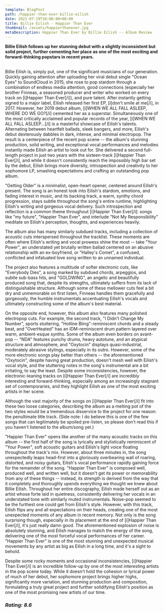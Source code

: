 ```yaml
---
template: BlogPost
path: /happier-than-ever-billie-eilish
date: 2021-07-29T20:00:00+00:00
title: Billie Eilish - Happier Than Ever
thumbnail: /assets/happierthanever.jpg
metaDescription: Happier Than Ever by Billie Eilish -- Album Review
---
```


<b>Billie Eilish follows up her stunning debut with a slightly inconsistent but solid project, further cementing her place as one of the most exciting and forward-thinking popstars in recent years. </b>
<br/><br/>

Billie Eilish is, simply put, one of the significant musicians of our generation. Quickly gaining attention after uploading her viral debut single "Ocean Eyes" to SoundCloud in 2015, she rose to pop stardom through a combination of endless media attention, good connections (especially her brother Finneas, a seasoned producer and writer who worked on every track on [i]Happier Than Ever[/i]), and pure talent. After instantly getting signed to a major label, Eilish released her first EP, [i]don't smile at me[/i], in 2017. However, her 2019 debut album, [i]WHEN WE ALL FALL ASLEEP, WHERE DO WE GO?[/i] cemented her as a superstar. Simultaneously one of the most critically acclaimed and popular records of the year, [i]WHEN WE ALL FALL ASLEEP...[/i] is a masterful showcase of Eilish's talents. Alternating between heartfelt ballads, sleek bangers, and more, Eilish's debut dexterously dabbles in dark, intense, and minimal electropop. The result is a centerpiece of the recent pop scene -- the album's stunning production, solid writing, and exceptional vocal performances and melodies instantly made Eilish an artist to look out for. She delivered a second full-length project in just two years with the sixteen-track [i]Happier Than Ever[/i], and while it doesn't consistently reach the impossibly high bar set by the debut, Eilish brings more diversity, introspection and creativity to her sophomore LP, smashing expectations and crafting an outstanding pop album.

"Getting Older" is a minimalist, open-heart opener, centered around Eilish's present. The song is an honest look into Eilish's stardom, emotions, and fading interest in music, and its backing track, a warm, synthy chord progression, stays subtle throughout the song's entire runtime, highlighting Eilish's writing and gorgeous vocal delivery. Such introspection and reflection is a common theme throughout [i]Happier Than Ever[/i]: songs like "my future", "Happier Than Ever", and interlude "Not My Responsibility" meditate on Eilish's perception, thoughts, and experiences heavily.

The album also has many similarly subdued tracks, including a collection of acoustic cuts interspersed throughout the tracklist. These moments are often where Eilish's writing and vocal prowess shine the most -- take "Your Power", an understated yet brutally written ballad centered on an abusive relationship with an ex-boyfriend, or "Halley's Comet", a confused, conflicted and infatuated love song written to an unnamed individual.

 The project also features a multitude of softer electronic cuts, like "Everybody Dies", a song marked by subdued chords, arpeggios, and subtle sub-bass hits, and "GOLDWING", an angelic and beautifully produced song that, despite its strengths, ultimately suffers from its lack of distinguishable structure. Although some of these mellower cuts feel a bit dry and unmemorable on first listen, Finneas handles them gracefully and gorgeously, the humble instrumentals accentuating Eilish's vocals and ultimately constructing some of the album's best material.

On the opposite end, however, this album also features many polished electropop cuts. For example, the second track, "I Didn't Change My Number", sports stuttering, "Hotline Bling"-reminiscent chords and a steady beat, and "OverHeated" has an IDM-reminiscent drum pattern layered over warm, ambient-esque synths. Some of the album even borders on avant-pop -- "NDA" features punchy drums, heavy autotune, and an atypical structure and atmosphere, and "Oxytocin" displays quasi-industrial, moderately abrasive stylings, especially in its outro. However, some of the more electronic songs play better than others -- the aforementioned "Oxytocin", despite having great production, doesn't mesh well with Eilish's vocal style, and the stuttering notes in the song's instrumental are a bit irritating, to say the least. Despite some inconsistencies, however, the electronic-leaning tracks on [i]Happier Than Ever[/i] are incredibly interesting and forward-thinking, especially among an increasingly stagnant set of contemporaries, and they highlight Eilish as one of the most exciting artists in her scene.

Although the vast majority of the songs on [i]Happier Than Ever[/i] fit into these two loose categories, describing the album as a melting pot of the two styles would be a tremendous disservice to the project for one reason: the penultimate title track. (Side note: I do believe this is one of the few songs that can legitimately be spoiled pre-listen, so please don't read this if you haven't listened to the album/song yet.)

"Happier Than Ever" opens like another of the many acoustic tracks on this album -- the first half of the song is lyrically and stylistically reminiscent of "Your Power", soft acoustic guitars and Eilish's light voice floating throughout the track's mix. However, about three minutes in, the song unexpectedly leaps head-first into a gloriously overbearing wall of roaring, distorted, and noisy guitars, Eilish's vocal performance rapidly gaining force for the remainder of the song. "Happier Than Ever" is composed well, produced well, and written well, but it doesn't get its power or memorability from any of these things -- instead, its strength is derived from the way that it completely and thoroughly upends everything we thought we knew about Billie Eilish. Throughout her entire discography, Eilish made herself out as an artist whose forte laid in quietness, consistently delivering her vocals in an understated tone with similarly muted instrumentals. Noise-pop seemed to be the furthest one could get from Eilish's style. However, with this track, Eilish flips any and all expectations on their heads, creating one of the most unexpected moments of any album in recent memory. Not only is the song surprising though, especially in its placement at the end of [i]Happier Than Ever[/i], it's just really damn good. The aforementioned explosion of noise is absolutely stunning, and Eilish manages to match the energy of the song, delivering one of the most forceful vocal performances of her career. "Happier Than Ever" is one of the most stunning and unexpected musical movements by any artist as big as Eilish in a long time, and it's a sight to behold.

Despite some rocky moments and occasional inconsistencies, [i]Happier Than Ever[/i] is an incredible follow-up by one of the most interesting artists in the pop scene today. While it doesn't hold the cohesion or lyrical power of much of her debut, her sophomore project brings higher highs, significantly more variation, and stunning production and composition, formulating a truly great project and further solidifying Eilish's position as one of the most promising new artists of our time.

*<h3> Rating: 8.6 </h3>*